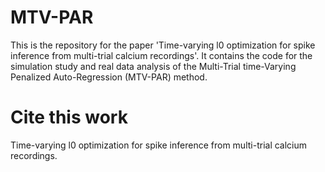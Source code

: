 # **MTV-PAR**

This is the repository for the paper 'Time-varying l0 optimization for spike inference from multi-trial calcium recordings'.
It contains the code for the simulation study and real data analysis of the Multi-Trial time-Varying Penalized Auto-Regression (MTV-PAR) method.

# **Cite this work**

Time-varying l0 optimization for spike inference from multi-trial calcium recordings.